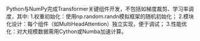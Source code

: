 Python与NumPy完成Transformer关键组件开发，不包括如梯度裁剪、学习率调度，其中:
1.权重初始化‌：使用np.random.randn模拟框架的随机初始化；
2.‌模块化设计‌：每个组件（如MultiHeadAttention）独立实现，便于调试；
3.‌性能优化‌：对大规模数据需用Cython或Numba加速计算。